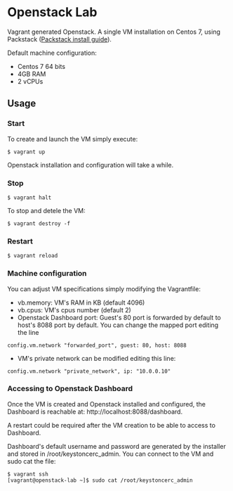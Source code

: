 # Openstack Lab
Vagrant generated Openstack. A single VM installation on Centos 7, using Packstack ([Packstack install guide](https://www.rdoproject.org/install/packstack/)).

Default machine configuration:
- Centos 7 64 bits
- 4GB RAM
- 2 vCPUs
## Usage
### Start
To create and launch the VM simply execute:
```
$ vagrant up
```
Openstack installation and configuration will take a while.
### Stop
```
$ vagrant halt
```
To stop and detele the VM:
```
$ vagrant destroy -f
```
### Restart
```
$ vagrant reload
```
### Machine configuration
You can adjust VM specifications simply modifying the Vagrantfile:
- vb.memory: VM's RAM in KB (default 4096)
- vb.cpus: VM's cpus number (default 2)
- Openstack Dashboard port: Guest's 80 port is forwarded by default to host's 8088 port by default. You can change the mapped port editing the line
```
config.vm.network "forwarded_port", guest: 80, host: 8088
```
- VM's private network can be modified editing this line:
```
config.vm.network "private_network", ip: "10.0.0.10"
```
### Accessing to Openstack Dashboard
Once the VM is created and Openstack installed and configured, the Dashboard is reachable at: http://localhost:8088/dashboard.

A restart could be required after the VM creation to be able to access to Dashboard.

Dashboard's default username and password are generated by the installer and stored in /root/keystoncerc_admin. You can connect to the VM and sudo cat the file:
```
$ vagrant ssh
[vagrant@openstack-lab ~]$ sudo cat /root/keystoncerc_admin
```